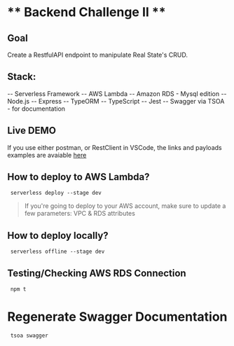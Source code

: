 # ** Backend Challenge II **

## Goal
Create a RestfulAPI endpoint to manipulate Real State's CRUD. 

## Stack:
-- Serverless Framework
-- AWS Lambda
-- Amazon RDS - Mysql edition 
-- Node.js
-- Express
-- TypeORM
-- TypeScript
-- Jest
-- Swagger via TSOA - for documentation

## Live DEMO
If you use either postman, or RestClient in VSCode, the links and payloads examples are avaiable [here](https://github.com/Mr-Lopes/keytest-pedro-lopes/blob/master/tests/realstate.endpoint.http) 

## How to deploy to AWS Lambda?
```
 serverless deploy --stage dev
```
> If you're going to deploy to your AWS account, make sure to update a few parameters: VPC & RDS attributes
## How to deploy locally?
```
 serverless offline --stage dev
```

## Testing/Checking AWS RDS Connection
```
 npm t
```

# Regenerate Swagger Documentation
```
 tsoa swagger
 ```